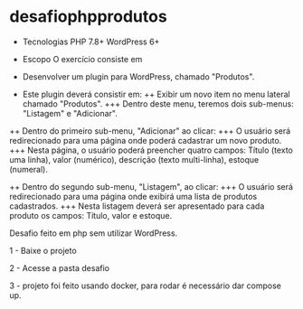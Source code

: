 # desafiophpprodutos

- Tecnologias
PHP 7.8+
WordPress 6+

- Escopo
O exercício consiste em
+ Desenvolver um plugin para WordPress, chamado "Produtos".

+ Este plugin deverá consistir em:
++ Exibir um novo item no menu lateral chamado "Produtos".
+++ Dentro deste menu, teremos dois sub-menus: "Listagem" e "Adicionar".

++ Dentro do primeiro sub-menu, "Adicionar" ao clicar:
+++ O usuário será redirecionado para uma página onde poderá cadastrar um novo produto.
+++ Nesta página, o usuário poderá preencher quatro campos: Título (texto uma linha), valor (numérico), descrição (texto multi-linha), estoque (numeral).

++ Dentro do segundo sub-menu, "Listagem", ao clicar:
+++ O usuário será redirecionado para uma página onde exibirá uma lista de produtos cadastrados.
+++ Nesta listagem deverá ser apresentado para cada produto os campos: Título, valor e estoque.


Desafio feito em php sem utilizar WordPress.

1 - Baixe o projeto

2 - Acesse a pasta desafio

3 - projeto foi feito usando docker, para rodar é necessário dar compose up.
